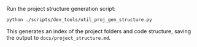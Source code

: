 Run the project structure generation script:

```bash
python ./scripts/dev_tools/util_proj_gen_structure.py
```

This generates an index of the project folders and code structure, saving the output to `docs/project_structure.md`.